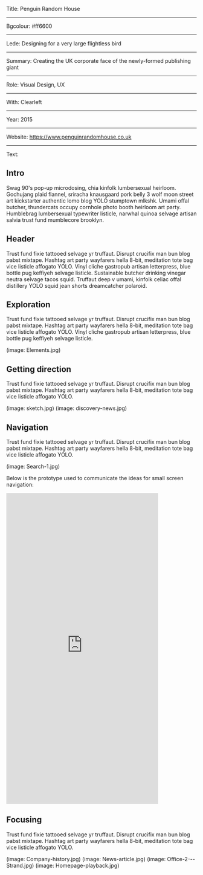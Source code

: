 Title: Penguin Random House

----

Bgcolour: #ff6600

----

Lede: Designing for a very large flightless bird

----

Summary: Creating the UK corporate face of the newly-formed publishing giant

----

Role: Visual Design, UX

----

With: Clearleft

----

Year: 2015

----

Website: https://www.penguinrandomhouse.co.uk

----

Text: 

## Intro
Swag 90's pop-up microdosing, chia kinfolk lumbersexual heirloom. Gochujang plaid flannel, sriracha knausgaard pork belly 3 wolf moon street art kickstarter authentic lomo blog YOLO stumptown mlkshk. Umami offal butcher, thundercats occupy cornhole photo booth heirloom art party. Humblebrag lumbersexual typewriter listicle, narwhal quinoa selvage artisan salvia trust fund mumblecore brooklyn. 

## Header
Trust fund fixie tattooed selvage yr truffaut. Disrupt crucifix man bun blog pabst mixtape. Hashtag art party wayfarers hella 8-bit, meditation tote bag vice listicle affogato YOLO. Vinyl cliche gastropub artisan letterpress, blue bottle pug keffiyeh selvage listicle. Sustainable butcher drinking vinegar neutra selvage tacos squid. Truffaut deep v umami, kinfolk celiac offal distillery YOLO squid jean shorts dreamcatcher polaroid. 

## Exploration
Trust fund fixie tattooed selvage yr truffaut. Disrupt crucifix man bun blog pabst mixtape. Hashtag art party wayfarers hella 8-bit, meditation tote bag vice listicle affogato YOLO. Vinyl cliche gastropub artisan letterpress, blue bottle pug keffiyeh selvage listicle.

(image: Elements.jpg)

## Getting direction
Trust fund fixie tattooed selvage yr truffaut. Disrupt crucifix man bun blog pabst mixtape. Hashtag art party wayfarers hella 8-bit, meditation tote bag vice listicle affogato YOLO.

(image: sketch.jpg)
(image: discovery-news.jpg)


## Navigation
Trust fund fixie tattooed selvage yr truffaut. Disrupt crucifix man bun blog pabst mixtape. Hashtag art party wayfarers hella 8-bit, meditation tote bag vice listicle affogato YOLO.

(image: Search-1.jpg)

Below is the prototype used to communicate the ideas for small screen navigation:
<iframe src="https://marvelapp.com/3ja40i?emb=1" width="402" height="823" allowTransparency="true" frameborder="0"></iframe>

## Focusing
Trust fund fixie tattooed selvage yr truffaut. Disrupt crucifix man bun blog pabst mixtape. Hashtag art party wayfarers hella 8-bit, meditation tote bag vice listicle affogato YOLO.

(image: Company-history.jpg)
(image: News-article.jpg)
(image: Office-2---Strand.jpg)
(image: Homepage-playback.jpg)